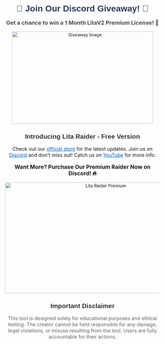 <h1 align="center" style="font-family: 'Arial', sans-serif; color: #2d3b5f;">🎉 Join Our Discord Giveaway! 🎉</h1>

<p align="center" style="font-size: 18px; font-weight: bold; color: #4d4d4d;">
  <strong>Get a chance to win a 1 Month LitaV2 Premium License! 🚀</strong>
</p>

<p align="center">
  <img width="460" height="300" src="https://github.com/user-attachments/assets/335641b2-0309-4933-871d-bd8cbd75b234" alt="Giveaway Image">
</p>

<h2 align="center" style="font-family: 'Arial', sans-serif; color: #333;">Introducing Lita Raider - Free Version</h2>
<p align="center" style="font-size: 16px;">
  Check out our <a href="https://getlita.xyz/" style="color: #0066cc;">official store</a> for the latest updates.  
  Join us on <a href="https://discord.gg/x5aj3d3CFg" style="color: #0066cc;">Discord</a> and don't miss out!  
  Catch us on <a href="https://www.youtube.com/@valdemarkid" style="color: #0066cc;">YouTube</a> for more info.
</p>

<p align="center" style="font-size: 18px; font-weight: bold;">
  <strong>Want More? Purchase Our Premium Raider Now on Discord! 🔥</strong>
</p>

<p align="center">
  <img width="640" height="360" src="https://github.com/user-attachments/assets/94199587-5808-4142-8ac9-d5f29d877fb0" alt="Lita Raider Premium">
</p>

<h2 align="center" style="font-family: 'Arial', sans-serif; color: #333;">Important Disclaimer</h2>
<p style="font-size: 16px; color: #666; text-align: center;">
  This tool is designed solely for educational purposes and ethical testing. The creator cannot be held responsible for any damage, legal violations, or misuse resulting from the tool. Users are fully accountable for their actions.
</p>
